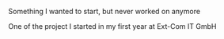 Something I wanted to start, but never worked on anymore

One of the project I started in my first year at Ext-Com IT GmbH
